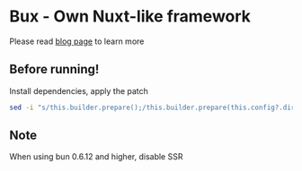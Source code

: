 # Bux - Own Nuxt-like framework

Please read [blog page](https://dev.to/firethefox/making-own-nuxt-like-framework-with-bun-1ifn) to learn more

## Before running!
Install dependencies, apply the patch
```sh
sed -i "s/this.builder.prepare();/this.builder.prepare(this.config?.dirs ?? ['public']);/" node_modules/buchta/src/buchta.ts
```

## Note
When using bun 0.6.12 and higher, disable SSR
